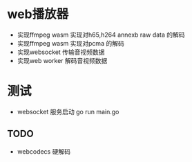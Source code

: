 # web播放器

- 实现ffmpeg wasm 实现对h65,h264 annexb raw data 的解码
- 实现ffmpeg wasm 实现对pcma 的解码
- 实现websocket 传输音视频数据
- 实现web worker 解码音视频数据

# 测试
- websocket 服务启动
  go run main.go

## TODO
- webcodecs 硬解码